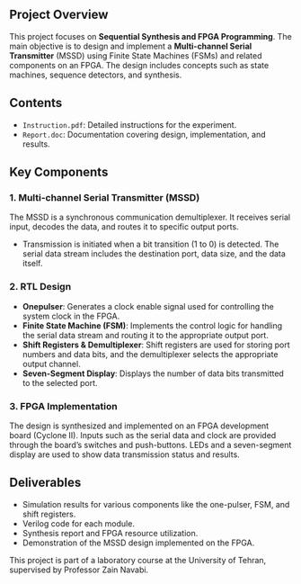 ## Project Overview

This project focuses on **Sequential Synthesis and FPGA Programming**. The main objective is to design and implement a **Multi-channel Serial Transmitter** (MSSD) using Finite State Machines (FSMs) and related components on an FPGA. The design includes concepts such as state machines, sequence detectors, and synthesis.

## Contents

- `Instruction.pdf`: Detailed instructions for the experiment.
- `Report.doc`: Documentation covering design, implementation, and results.

## Key Components

### 1. Multi-channel Serial Transmitter (MSSD)
The MSSD is a synchronous communication demultiplexer. It receives serial input, decodes the data, and routes it to specific output ports.
   - Transmission is initiated when a bit transition (1 to 0) is detected. The serial data stream includes the destination port, data size, and the data itself.

### 2. RTL Design
   - **Onepulser**: Generates a clock enable signal used for controlling the system clock in the FPGA.
   - **Finite State Machine (FSM)**: Implements the control logic for handling the serial data stream and routing it to the appropriate output port.
   - **Shift Registers & Demultiplexer**: Shift registers are used for storing port numbers and data bits, and the demultiplexer selects the appropriate output channel.
   - **Seven-Segment Display**: Displays the number of data bits transmitted to the selected port.

### 3. FPGA Implementation
The design is synthesized and implemented on an FPGA development board (Cyclone II). Inputs such as the serial data and clock are provided through the board’s switches and push-buttons. LEDs and a seven-segment display are used to show data transmission status and results.

## Deliverables
- Simulation results for various components like the one-pulser, FSM, and shift registers.
- Verilog code for each module.
- Synthesis report and FPGA resource utilization.
- Demonstration of the MSSD design implemented on the FPGA.

This project is part of a laboratory course at the University of Tehran, supervised by Professor Zain Navabi.